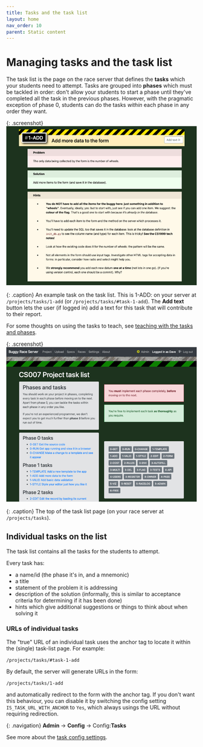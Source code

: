 ```yaml
---
title: Tasks and the task list
layout: home
nav_order: 10
parent: Static content
---
```



# Managing tasks and the task list

The task list is the page on the race server that defines the **tasks** which
your students need to attempt. Tasks are grouped into **phases** which must
be tackled in order: don't allow your students to start a phase until they've
completed all the task in the previous phases. However, with the pragmatic
exception of phase 0, students can do the tasks _within_ each phase in any
order they want.

{: .screenshot}
![Screenshot of example task list page](/docs/img/screenshots/example-task.png)

{: .caption}
An example task on the task list. This is 1-ADD: on your server at
`/projects/tasks/1-add` (or `/projects/tasks/#task-1-add`). The **Add text**
button lets the user (if logged in) add a text for this task that will
contribute to their report.

For some thoughts on using the tasks to teach, see
[teaching with the tasks and phases](../teaching/tasks-and-phases).



{: .screenshot}
![Screenshot of example task list page](/docs/img/screenshots/task-list.png)

{: .caption}
The top of the task list page (on your race server at `/projects/tasks`).

## Individual tasks on the list

The task list contains all the tasks for the students to attempt.

Every task has:

* a name/id (the phase it's in, and a mnemonic)
* a title
* statement of the problem it is addressing
* description of the solution (informally, this is similar to acceptance
  criteria for determining if it has been done)
* hints which give additional suggestions or things to think about when solving
  it

### URLs of individual tasks

The "true" URL of an individual task uses the anchor tag to locate it within
the (single) task-list page. For example:

    /projects/tasks/#task-1-add

By default, the server will generate URLs in the form:

    /projects/tasks/1-add

and automatically redirect to the form with the anchor tag. If you don't want
this behaviour, you can disable it by switching the config setting
`IS_TASK_URL_WITH_ANCHOR` to `Yes`, which always usings the URL without
requiring redirection.

{: .navigation}
**Admin** → **Config** → Config:**Tasks**

See more about the [task config settings](../customising/tasks).

